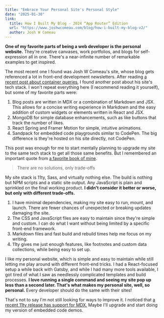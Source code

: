 ```yaml
---
title: "Embrace Your Personal Site's Personal Style"
date: "2025-01-30"
link:
  title: How I Built My Blog - 2024 “App Router” Edition
  url: "https://www.joshwcomeau.com/blog/how-i-built-my-blog-v2/"
  author: Josh W Comeau
---
```


**One of my favorite parts of being a web developer is the personal website.** They're creative canvases, work portfolios, and blogs for self-expression all in one. There's a near-infinite number of remarkable examples to get inspired.

The most recent one I found was Josh W Comeau's site, whose blog gets referenced a lot in front-end development newsletters. After reading [a recent post about container queries](https://www.joshwcomeau.com/css/container-queries-unleashed/), I found another post about his site's tech stack. I won't repeat everything here (I recommend reading it yourself), but some of my favorite parts were:

1. Blog posts are written in MDX or a combination of Markdown and JSX. This allows for a concise writing experience in Markdown and the easy addition of custom widgets or elements written in React and JSX.
2. MongoDB for simple database enhancements, such as like buttons that track the number of likes.
3. React Spring and Framer Motion for simple, intuitive animations.
4. Sandpack for embedded code playgrounds similar to CodePen. The big difference is they're hosted on his site directly, not CodePen.

This post was enough for me to start mentally planning to upgrade my site to the same tech stack to get all those same benefits. But I remembered an important quote from [a favorite book of mine](https://www.notion.so/maxantonucci/Essentialism-5d9b55b19e294eb1b564fb3a35812606?pvs=4).

> There are no solutions, only trade-offs

My site stack is 11ty, Sass, and virtually nothing else. The build is nothing but NPM scripts and a static site output. Any JavaScript is plain and sprinkled on the final working product. **I didn't consider it better or worse, but only with different trade-offs.**

1. I have minimal dependencies, making my site easy to run, mount, and launch. There are fewer chances of unexpected or breaking updates damaging the site.
2. The CSS and JavaScript files are easy to maintain since they're simple and custom. I can do what I want without being limited by a specific front-end framework.
3. Markdown files and fast build and rebuild times help me focus on my writing.
4. 11ty gives me just enough features, like footnotes and custom data collections, while being easy to set up.

I like my personal website, which is simple and easy to maintain while still letting me play around with different front-end tricks. I had a React-focused setup a while back with Gatsby, and while I had many more tools available, I got tired of what I saw as needlessly complicated templates and build processes. **I love running a single command and seeing my site pop up less than a second later. That's what makes my personal site, well, so personal.** Every developer should do the same with their sites!

That's not to say I'm not still looking for ways to improve it. I noticed that [a recent 11ty release has support for MDX.](https://www.11ty.dev/docs/languages/mdx/) Maybe I'll upgrade and start doing my version of embedded code demos.
